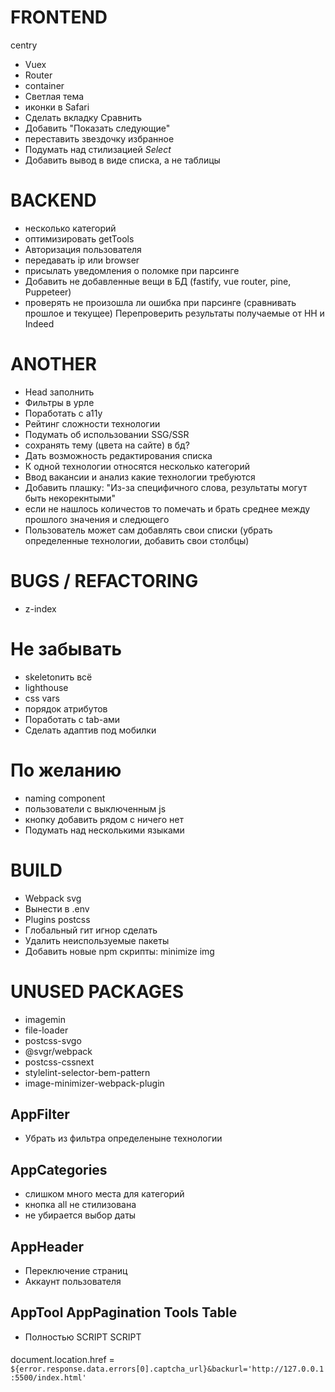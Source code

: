 # FRONTEND

centry

- Vuex
- Router
- container
- Светлая тема
- иконки в Safari
- Сделать вкладку Сравнить
- Добавить "Показать следующие"
- переставить звездочку избранное
- Подумать над стилизацией _Select_
- Добавить вывод в виде списка, а не таблицы

# BACKEND

- несколько категорий
- оптимизировать getTools
- Авторизация пользователя
- передавать ip или browser
- присылать уведомления о поломке при парсинге
- Добавить не добавленные вещи в БД (fastify, vue router, pine, Puppeteer)
- проверять не произошла ли ошибка при парсинге (сравнивать прошлое и текущее) Перепроверить результаты получаемые от HH и Indeed

# ANOTHER

- Head заполнить
- Фильтры в урле
- Поработать с a11y
- Рейтинг сложности технологии
- Подумать об использовании SSG/SSR
- сохранять тему (цвета на сайте) в бд?
- Дать возможность редактирования списка
- К одной технологии относятся несколько категорий
- Ввод вакансии и анализ какие технологии требуются
- Добавить плашку: "Из-за специфичного слова, результаты могут быть некорекнтыми"
- если не нашлось количестов то помечать и брать среднее между прошлого значения и следющего
- Пользователь может сам добавлять свои списки (убрать определенные технологии, добавить свои столбцы)

# BUGS / REFACTORING

- z-index

# Не забывать

- skeletonить всё
- lighthouse
- css vars
- порядок атрибутов
- Поработать с tab-ами
- Сделать адаптив под мобилки

# По желанию

- naming component
- пользователи с выключенным js
- кнопку добавить рядом с ничего нет
- Подумать над несколькими языками

# BUILD

- Webpack svg
- Вынести в .env
- Plugins postcss
- Глобальный гит игнор сделать
- Удалить неиспользуемые пакеты
- Добавить новые npm скрипты: minimize img

# UNUSED PACKAGES

- imagemin
- file-loader
- postcss-svgo
- @svgr/webpack
- postcss-cssnext
- stylelint-selector-bem-pattern
- image-minimizer-webpack-plugin

## AppFilter

- Убрать из фильтра определеныне технологии

## AppCategories

- слишком много места для категорий
- кнопка all не стилизована
- не убирается выбор даты

## AppHeader

- Переключение страниц
- Аккаунт пользователя

## AppTool AppPagination Tools Table

- Полностью SCRIPT SCRIPT

####

document.location.href = `${error.response.data.errors[0].captcha_url}&backurl='http://127.0.0.1:5500/index.html'`

